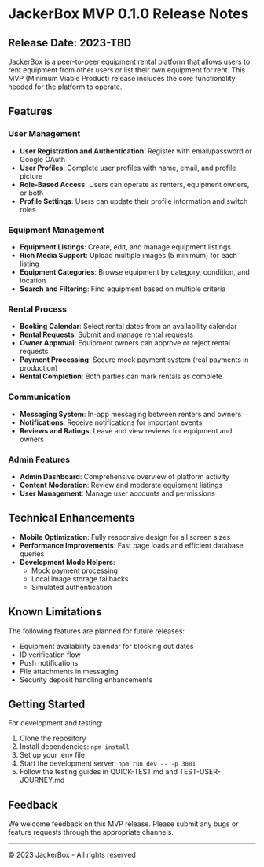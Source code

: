 # JackerBox MVP 0.1.0 Release Notes

## Release Date: 2023-TBD

JackerBox is a peer-to-peer equipment rental platform that allows users to rent equipment from other users or list their own equipment for rent. This MVP (Minimum Viable Product) release includes the core functionality needed for the platform to operate.

## Features

### User Management
- **User Registration and Authentication**: Register with email/password or Google OAuth
- **User Profiles**: Complete user profiles with name, email, and profile picture
- **Role-Based Access**: Users can operate as renters, equipment owners, or both
- **Profile Settings**: Users can update their profile information and switch roles

### Equipment Management
- **Equipment Listings**: Create, edit, and manage equipment listings
- **Rich Media Support**: Upload multiple images (5 minimum) for each listing
- **Equipment Categories**: Browse equipment by category, condition, and location
- **Search and Filtering**: Find equipment based on multiple criteria

### Rental Process
- **Booking Calendar**: Select rental dates from an availability calendar
- **Rental Requests**: Submit and manage rental requests
- **Owner Approval**: Equipment owners can approve or reject rental requests
- **Payment Processing**: Secure mock payment system (real payments in production)
- **Rental Completion**: Both parties can mark rentals as complete

### Communication
- **Messaging System**: In-app messaging between renters and owners
- **Notifications**: Receive notifications for important events
- **Reviews and Ratings**: Leave and view reviews for equipment and owners

### Admin Features
- **Admin Dashboard**: Comprehensive overview of platform activity
- **Content Moderation**: Review and moderate equipment listings
- **User Management**: Manage user accounts and permissions

## Technical Enhancements
- **Mobile Optimization**: Fully responsive design for all screen sizes
- **Performance Improvements**: Fast page loads and efficient database queries
- **Development Mode Helpers**: 
  - Mock payment processing
  - Local image storage fallbacks
  - Simulated authentication

## Known Limitations
The following features are planned for future releases:
- Equipment availability calendar for blocking out dates
- ID verification flow
- Push notifications
- File attachments in messaging
- Security deposit handling enhancements

## Getting Started
For development and testing:
1. Clone the repository
2. Install dependencies: `npm install`
3. Set up your .env file
4. Start the development server: `npm run dev -- -p 3001`
5. Follow the testing guides in QUICK-TEST.md and TEST-USER-JOURNEY.md

## Feedback
We welcome feedback on this MVP release. Please submit any bugs or feature requests through the appropriate channels.

---

© 2023 JackerBox - All rights reserved 